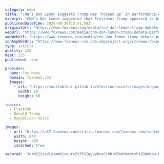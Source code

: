 ```yaml
---
category: news
title: "CNN’s Don Lemon suggests Trump was ‘hopped up’ on performance-enhancing drugs during debate"
excerpt: "CNN’s Don Lemon suggested that President Trump appeared to be “hopped up” on a performance-enhancing drug during Tuesday night’s presidential debate."
publishedDateTime: 2020-09-30T13:41:00Z
originalUrl: "https://www.foxnews.com/media/cnn-don-lemon-trump-debate-performance-enhancing-drugs"
webUrl: "https://www.foxnews.com/media/cnn-don-lemon-trump-debate-performance-enhancing-drugs"
ampWebUrl: "https://www.foxnews.com/media/cnn-don-lemon-trump-debate-performance-enhancing-drugs.amp"
cdnAmpWebUrl: "https://www-foxnews-com.cdn.ampproject.org/c/s/www.foxnews.com/media/cnn-don-lemon-trump-debate-performance-enhancing-drugs.amp"
type: article
quality: 125
heat: 125
published: true

provider:
  name: Fox News
  domain: foxnews.com
  images:
    - url: "https://smartableai.github.io/election/assets/images/organizations/foxnews.com-50x50.jpg"
      width: 50
      height: 50

topics:
  - Election
  - Donald Trump
  - Republican Voice

images:
  - url: "https://a57.foxnews.com/static.foxnews.com/foxnews.com/content/uploads/2020/03/640/320/Lemon-Trump_CNN-AP.jpg?ve=1&tl=1"
    width: 640
    height: 320
    isCached: true

secured: "JvrM2jitadiysmmDjceursZt35XIggVyhcv8chh+MTmOVKmbtxhjQ3bAbow+K1PNskoncQs5D8gNZhW5eYS805QwuXDfsGCJwiCWn7MI/kpM11wlZ0Rs+b1tSsK1ZMRQtp5fKmkxmjJLLfDptiMHgTygAqozY45a9Zh2LXr8riMOUYh4C/L3A2rFLDboHr9sfyXbZdvT34FjhJkOedt2RdRFXlKPyFRMikGjl4qtFYJq7piYpp9HE8StWDO1szteAArjBhy+6R6TM6lKg29ziLFE7qS65vJRwlHnty6qbrEskWK9Da+afxP3Fi344gcqJKVrgPA7F90m9+IjVAZlbaif51B1s5+I7NJbHXRIwmE=;P4tEZXsA2fhZNWuymF0hcA=="
---
```


